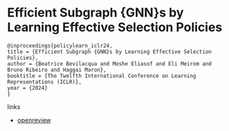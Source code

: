 # Efficient Subgraph {GNN}s by Learning Effective Selection Policies

```
@inproceedings{policylearn_iclr24,
title = {Efficient Subgraph {GNN}s by Learning Effective Selection Policies},
author = {Beatrice Bevilacqua and Moshe Eliasof and Eli Meirom and Bruno Ribeiro and Haggai Maron},
booktitle = {The Twelfth International Conference on Learning Representations (ICLR)},
year = {2024}
}
```

links
- [openreview](https://openreview.net/forum?id=gppLqZLQeY)
